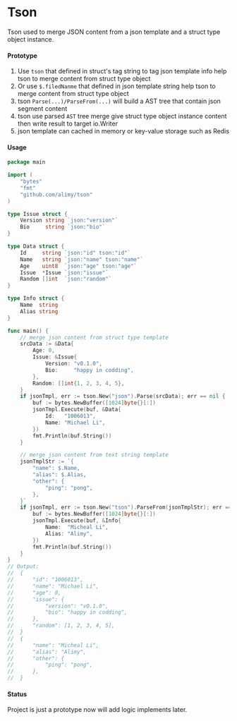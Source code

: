 # Tson
Tson used to merge JSON content from a json template and a struct type object instance.

#### Prototype
1. Use `tson` that defined in struct's tag string to tag json template info help tson to merge content from struct type object 
2. Or use `$.filedNanme` that defined in json template string help tson to merge content from struct type object
3. tson `Parse(...)/ParseFrom(...)` will build a AST tree that contain json segment content
4. tson use parsed `AST` tree merge give struct type object instance content then write result to target io.Writer
5. json template can cached in memory or key-value storage such as Redis

#### Usage

```go
package main

import (
	"bytes"
	"fmt"
	"github.com/alimy/tson"
)

type Issue struct {
	Version string `json:"version"`
	Bio     string `json:"bio"`
}

type Data struct {
	Id     string `json:"id" tson:"id"`
	Name   string `json:"name" tson:"name"`
	Age    uint8  `json:"age" tson:"age"`
	Issue  *Issue `json:"issue"`
	Random []int  `json:"random"`
}

type Info struct {
	Name  string
	Alias string
}

func main() {
	// merge json content from struct type template
	srcData := &Data{
		Age: 0,
		Issue: &Issue{
			Version: "v0.1.0",
			Bio:     "happy in codding",
		},
		Random: []int{1, 2, 3, 4, 5},
	}
	if jsonTmpl, err := tson.New("json").Parse(srcData); err == nil {
		buf := bytes.NewBuffer([1024]byte{}[:])
		jsonTmpl.Execute(buf, &Data{
			Id:   "1006013",
			Name: "Michael Li",
		})
		fmt.Println(buf.String())
	}

	// merge json content from text string template
	jsonTmplStr := `{
        "name": $.Name,
        "alias": $.Alias,
        "other": {
            "ping": "pong",
        },
    }`
	if jsonTmpl, err := tson.New("tson").ParseFrom(jsonTmplStr); err == nil {
		buf := bytes.NewBuffer([1024]byte{}[:])
		jsonTmpl.Execute(buf, &Info{
			Name:  "Micheal Li",
			Alias: "Alimy",
		})
		fmt.Println(buf.String())
	}
}
// Output:
//  {
//      "id": "1006013",
//      "name": "Michael Li",
//      "age": 0,
//      "issue": {
//          "version": "v0.1.0",
//          "bio": "happy in codding",
//      },
//      "random": [1, 2, 3, 4, 5],
//  }
//  {
//      "name": "Micheal Li",
//      "alias": "Alimy",
//      "other": {
//          "ping": "pong",
//      },
//  }

```

#### Status
Project is just a prototype now will add logic implements later.
